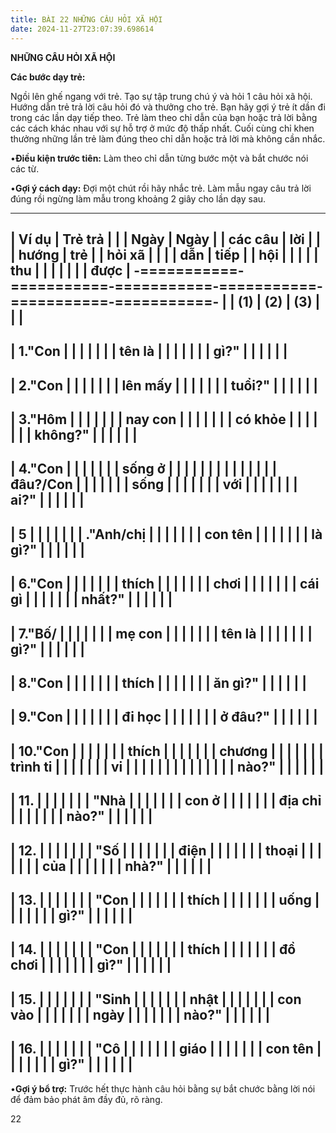 ```yaml
---
title: BÀI 22 NHỮNG CÂU HỎI XÃ HỘI
date: 2024-11-27T23:07:39.698614
---
```


**NHỮNG CÂU HỎI XÃ HỘI**

**Các bước dạy trẻ:**

Ngồi lên ghế ngang với trẻ. Tạo sự tập trung chú ý và hỏi 1 câu hỏi xã
hội. Hướng dẫn trẻ trả lời câu hỏi đó và thưởng cho trẻ. Bạn hãy gợi ý
trẻ ít dần đi trong các lần dạy tiếp theo. Trẻ làm theo chỉ dẫn của
bạn hoặc trả lời bằng các cách khác nhau với sự hỗ trợ ở mức độ thấp
nhất. Cuối cùng chỉ khen thưởng những lần trẻ làm đúng theo chỉ dẫn
hoặc trả lời mà không cần nhắc.

•**Điều kiện trước tiên:** Làm theo chỉ dẫn từng bước một và bắt chước
nói các từ.

•**Gợi ý cách dạy:** Đợi một chút rồi hãy nhắc trẻ. Làm mẫu ngay câu
trả lời đúng rồi ngừng làm mẫu trong khoảng 2 giây cho lần dạy sau.

-------------------------------------------------------------------------
| **Ví dụ   | **Trẻ trả |           |           | **Ngày    | **Ngày  |
| các câu   | lời**     |           |           | hướng     | trẻ     |
| hỏi xã    |           |           |           | dẫn**     | tiếp    |
| hội**     |           |           |           |           | thu     |
|           |           |           |           |           | được**  |
-===========-===========-===========-===========-===========-===========-
|           | **(1)**   | **(2)**   | **(3)**   |           |           |
-------------------------------------------------------------------------
| 1."Con  |           |           |           |           |           |
| tên là  |           |           |           |           |           |
| gì?"    |           |           |           |           |           |
-------------------------------------------------------------------------
| 2."Con  |           |           |           |           |           |
| lên mấy |           |           |           |           |           |
| tuổi?"  |           |           |           |           |           |
-------------------------------------------------------------------------
| 3."Hôm  |           |           |           |           |           |
| nay con |           |           |           |           |           |
| có khỏe |           |           |           |           |           |
| không?" |           |           |           |           |           |
-------------------------------------------------------------------------
| 4."Con  |           |           |           |           |           |
| sống ở  |           |           |           |           |           |
|         |           |           |           |           |           |
|  đâu?/Con |           |           |           |           |           |
| sống    |           |           |           |           |           |
| với     |           |           |           |           |           |
| ai?"    |           |           |           |           |           |
-------------------------------------------------------------------------
| 5       |           |           |           |           |           |
| ."Anh/chị |           |           |           |           |           |
| con tên |           |           |           |           |           |
| là gì?" |           |           |           |           |           |
-------------------------------------------------------------------------
| 6."Con  |           |           |           |           |           |
| thích   |           |           |           |           |           |
| chơi    |           |           |           |           |           |
| cái gì  |           |           |           |           |           |
| nhất?"  |           |           |           |           |           |
-------------------------------------------------------------------------
| 7."Bố/  |           |           |           |           |           |
| mẹ con  |           |           |           |           |           |
| tên là  |           |           |           |           |           |
| gì?"    |           |           |           |           |           |
-------------------------------------------------------------------------
| 8."Con  |           |           |           |           |           |
| thích   |           |           |           |           |           |
| ăn gì?" |           |           |           |           |           |
-------------------------------------------------------------------------
| 9."Con  |           |           |           |           |           |
| đi học  |           |           |           |           |           |
| ở đâu?" |           |           |           |           |           |
-------------------------------------------------------------------------
| 10."Con   |           |           |           |           |           |
| thích     |           |           |           |           |           |
| chương    |           |           |           |           |           |
| trình ti  |           |           |           |           |           |
| vi        |           |           |           |           |           |
|           |           |           |           |           |           |
| nào?"   |           |           |           |           |           |
-------------------------------------------------------------------------
| 11.    |           |           |           |           |           |
| "Nhà    |           |           |           |           |           |
| con ở   |           |           |           |           |           |
| địa chỉ |           |           |           |           |           |
| nào?"   |           |           |           |           |           |
-------------------------------------------------------------------------
| 12.    |           |           |           |           |           |
| "Số     |           |           |           |           |           |
| điện    |           |           |           |           |           |
| thoại   |           |           |           |           |           |
| của     |           |           |           |           |           |
| nhà?"   |           |           |           |           |           |
-------------------------------------------------------------------------
| 13.    |           |           |           |           |           |
| "Con    |           |           |           |           |           |
| thích   |           |           |           |           |           |
| uống    |           |           |           |           |           |
| gì?"    |           |           |           |           |           |
-------------------------------------------------------------------------
| 14.    |           |           |           |           |           |
| "Con    |           |           |           |           |           |
| thích   |           |           |           |           |           |
| đồ chơi |           |           |           |           |           |
| gì?"    |           |           |           |           |           |
-------------------------------------------------------------------------
| 15.    |           |           |           |           |           |
| "Sinh   |           |           |           |           |           |
| nhật    |           |           |           |           |           |
| con vào |           |           |           |           |           |
| ngày    |           |           |           |           |           |
| nào?"   |           |           |           |           |           |
-------------------------------------------------------------------------
| 16.    |           |           |           |           |           |
| "Cô     |           |           |           |           |           |
| giáo    |           |           |           |           |           |
| con tên |           |           |           |           |           |
| gì?"    |           |           |           |           |           |
-------------------------------------------------------------------------

•**Gợi ý bổ trợ:** Trước hết thực hành câu hỏi bằng sự bắt chước bằng
lời nói để đảm bảo phát âm đầy đủ, rõ ràng.

22

